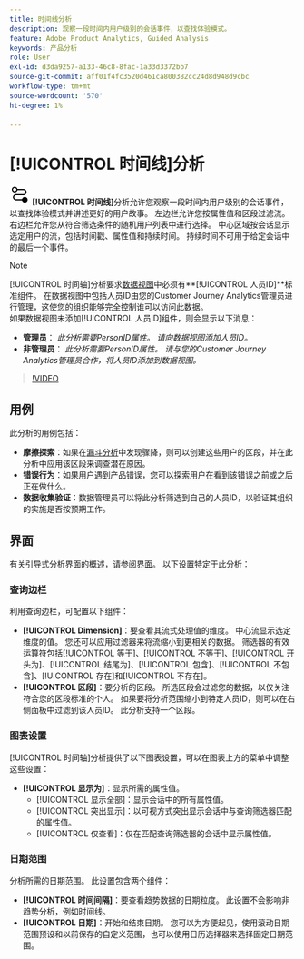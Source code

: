 ```yaml
---
title: 时间线分析
description: 观察一段时间内用户级别的会话事件，以查找体验模式。
feature: Adobe Product Analytics, Guided Analysis
keywords: 产品分析
role: User
exl-id: d3da9257-a133-46c8-8fac-1a33d3372bb7
source-git-commit: aff01f4fc3520d461ca800382cc24d8d948d9cbc
workflow-type: tm+mt
source-wordcount: '570'
ht-degree: 1%

---
```


# [!UICONTROL 时间线]分析

![时间线](/help/assets/icons/Timeline.svg) **[!UICONTROL 时间线]**&#x200B;分析允许您观察一段时间内用户级别的会话事件，以查找体验模式并讲述更好的用户故事。 左边栏允许您按属性值和区段过滤流。 右边栏允许您从符合筛选条件的随机用户列表中进行选择。 中心区域按会话显示选定用户的流，包括时间戳、属性值和持续时间。 持续时间不可用于给定会话中的最后一个事件。


>[!NOTE]
>
>[!UICONTROL 时间轴]分析要求[数据视图](/help/data-views/component-reference.md#optional)中必须有&#x200B;**[!UICONTROL 人员ID]**标准组件。 在数据视图中包括人员ID由您的Customer Journey Analytics管理员进行管理，这使您的组织能够完全控制谁可以访问此数据。
><br/>如果数据视图未添加[!UICONTROL 人员ID]组件，则会显示以下消息：
>
>* **管理员**： *此分析需要PersonID属性。 请向数据视图添加人员ID。*
>* **非管理员**： *此分析需要PersonID属性。 请与您的Customer Journey Analytics管理员合作，将人员ID添加到数据视图。*

>[!VIDEO](https://video.tv.adobe.com/v/3427810/?learn=on)



## 用例

此分析的用例包括：

* **摩擦探索**：如果在[漏斗分析](funnel.md)中发现骤降，则可以创建这些用户的区段，并在此分析中应用该区段来调查潜在原因。
* **错误行为**：如果用户遇到产品错误，您可以探索用户在看到该错误之前或之后正在做什么。
* **数据收集验证**：数据管理员可以将此分析筛选到自己的人员ID，以验证其组织的实施是否按预期工作。

## 界面

有关引导式分析界面的概述，请参阅[界面](../overview.md#interface)。 以下设置特定于此分析：

### 查询边栏

利用查询边栏，可配置以下组件：

* **[!UICONTROL Dimension]**：要查看其流式处理值的维度。 中心流显示选定维度的值。 您还可以应用过滤器来将流缩小到更相关的数据。 筛选器的有效运算符包括[!UICONTROL 等于]、[!UICONTROL 不等于]、[!UICONTROL 开头为]、[!UICONTROL 结尾为]、[!UICONTROL 包含]、[!UICONTROL 不包含]、[!UICONTROL 存在]和[!UICONTROL 不存在]。
* **[!UICONTROL 区段]**：要分析的区段。 所选区段会过滤您的数据，以仅关注符合您的区段标准的个人。 如果要将分析范围缩小到特定人员ID，则可以在右侧面板中过滤到该人员ID。 此分析支持一个区段。

### 图表设置

[!UICONTROL 时间轴]分析提供了以下图表设置，可以在图表上方的菜单中调整这些设置：

* **[!UICONTROL 显示为]**：显示所需的属性值。
   * [!UICONTROL 显示全部]：显示会话中的所有属性值。
   * [!UICONTROL 突出显示]：以可视方式突出显示会话中与查询筛选器匹配的属性值。
   * [!UICONTROL 仅查看]：仅在匹配查询筛选器的会话中显示属性值。

### 日期范围

分析所需的日期范围。 此设置包含两个组件：

* **[!UICONTROL 时间间隔]**：要查看趋势数据的日期粒度。 此设置不会影响非趋势分析，例如时间线。
* **[!UICONTROL 日期]**：开始和结束日期。 您可以为方便起见，使用滚动日期范围预设和以前保存的自定义范围，也可以使用日历选择器来选择固定日期范围。


<!--

## Example

See below for an example of the analysis.

![Timeline](../assets/timeline-new.png)

-->
